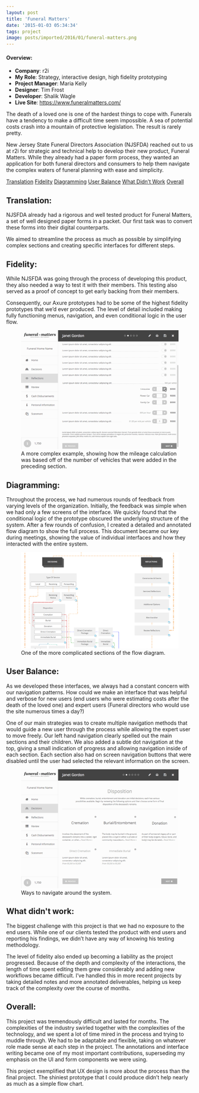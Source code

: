 ```yaml
---
layout: post
title: 'Funeral Matters'
date: '2015-01-03 05:34:34'
tags: project
image: posts/imported/2016/01/funeral-matters.png
---
```

#### Overview:
* **Company**: r2i
* **My Role**: Strategy, interactive design, high fidelity prototyping
* **Project Manager**: Maria Kelly
* **Designer**: Tim Frost
* **Developer**: Shalik Wagle
* **Live Site**: https://www.funeralmatters.com/

The death of a loved one is one of the hardest things to cope with. Funerals have a tendency to make a difficult time seem impossible. A sea of potential costs crash into a mountain of protective legislation. The result is rarely pretty.

New Jersey State Funeral Directors Association (NJSFDA) reached out to us at r2i for strategic and technical help to develop their new product, Funeral Matters. While they already had a paper form process, they wanted an application for both funeral directors and consumers to help them navigate the complex waters of funeral planning with ease and simplicity.

<div class="anchor-links">
    <a href="#translation">Translation</a>
    <a href="#fidelity">Fidelity</a>
    <a href="#diagramming">Diagramming</a>
    <a href="#userbalance">User Balance</a>
    <a href="#whatdidntwork">What Didn&rsquo;t Work</a>
    <a href="#overall">Overall</a>
</div>

## Translation:

NJSFDA already had a rigorous and well tested product for Funeral Matters, a set of well designed paper forms in a packet. Our first task was to convert these forms into their digital counterparts.

We aimed to streamline the process as much as possible by simplifying complex sections and creating specific interfaces for different steps.

## Fidelity:

While NJSFDA was going through the process of developing this product, they also needed a way to test it with their members. This testing also served as a proof of concept to get early backing from their members.

Consequently, our Axure prototypes had to be some of the highest fidelity prototypes that we’d ever produced. The level of detail included making fully functioning menus, navigation, and even conditional logic in the user flow.

<figure>
    <img alt="Example gif that walks through the selection process for vehicle" src="/images/posts/imported/2016/01/njsfda-prototype-fidelity.gif" />
    <figcaption>A more complex example, showing how the mileage calculation was based off of the number of vehicles that were added in the preceding section.</figcaption>
</figure>

## Diagramming:

Throughout the process, we had numerous rounds of feedback from varying levels of the organization. Initially, the feedback was simple when we had only a few screens of the interface. We quickly found that the conditional logic of the prototype obscured the underlying structure of the system.
After a few rounds of confusion, I created a detailed and annotated flow diagram to show the full process. This document became our key during meetings, showing the value of individual interfaces and how they interacted with the entire system.

<figure>
    <img alt="An example of a more detailed section of the flow diagram" src="/images/posts/imported/2016/01/flowchart.png" />
    <figcaption>One of the more complicated sections of the flow diagram.</figcaption>
</figure>

## User Balance:

As we developed these interfaces, we always had a constant concern with our navigation patterns. How could we make an interface that was helpful and verbose for new users (end users who were estimating costs after the death of the loved one) and expert users (Funeral directors who would use the site numerous times a day?)

One of our main strategies was to create multiple navigation methods that would guide a new user through the process while allowing the expert user to move freely. Our left hand navigation clearly spelled out the main sections and their children. We also added a subtle dot navigation at the top, giving a small indication of progress and allowing navigation inside of each section. Each section also had on screen navigation buttons that were disabled until the user had selected the relevant information on the screen.

<figure>
    <img alt="A gif showing examples of the different ways a user can navigate around the system" src="/images/posts/imported/2016/01/njsfda-navigation.gif" />
    <figcaption>Ways to navigate around the system.</figcaption>
</figure>

## What didn't work:

The biggest challenge with this project is that we had no exposure to the end users. While one of our clients tested the product with end users and reporting his findings, we didn’t have any way of knowing his testing methodology.

The level of fidelity also ended up becoming a liability as the project progressed. Because of the depth and complexity of the interactions, the length of time spent editing them grew considerably and adding new workflows became difficult. I’ve handled this in more recent projects by taking detailed notes and more annotated deliverables, helping us keep track of the complexity over the course of months.

## Overall:

This project was tremendously difficult and lasted for months. The complexities of the industry swirled together with the complexities of the technology, and we spent a lot of time mired in the process and trying to muddle through. We had to be adaptable and flexible, taking on whatever role made sense at each step in the project. The annotations and interface writing became one of my most important contributions, superseding my emphasis on the UI and form components we were using.

This project exemplified that UX design is more about the process than the final project. The shiniest prototype that I could produce didn’t help nearly as much as a simple flow chart. 